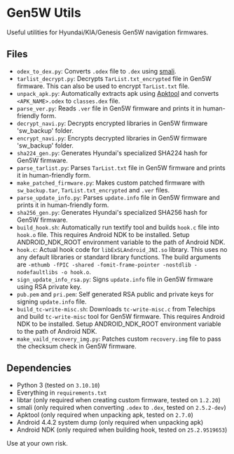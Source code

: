 # Gen5W Utils

Useful utilities for Hyundai/KIA/Genesis Gen5W navigation firmwares.

## Files

- `odex_to_dex.py`: Converts `.odex` file to `.dex` using [smali](https://github.com/JesusFreke/smali).
- `tarlist_decrypt.py`: Decrypts `TarList.txt_encrypted` file in Gen5W firmware. This can also be used to encrypt `TarList.txt` file.
- `unpack_apk.py`: Automatically extracts apk using [Apktool](https://github.com/iBotPeaches/Apktool) and converts `<APK_NAME>.odex` to `classes.dex` file.
- `parse_ver.py`: Reads `.ver` file in Gen5W firmware and prints it in human-friendly form.
- `decrypt_navi.py`: Decrypts encrypted libraries in Gen5W firmware 'sw_backup' folder.
- `encrypt_navi.py`: Encrypts decrypted libraries in Gen5W firmware 'sw_backup' folder.
- `sha224_gen.py`: Generates Hyundai's specialized SHA224 hash for Gen5W firmware.
- `parse_tarlist.py`: Parses `TarList.txt` file in Gen5W firmware and prints it in human-friendly form.
- `make_patched_firmware.py`: Makes custom patched firmware with `sw_backup.tar`, `TarList.txt_encrypted` and `.ver` files.
- `parse_update_info.py`: Parses `update.info` file in Gen5W firmware and prints it in human-friendly form.
- `sha256_gen.py`: Generates Hyundai's specialized SHA256 hash for Gen5W firmware.
- `build_hook.sh`: Automatically run textify tool and builds `hook.c` file into `hook.o` file. This requires Android NDK to be installed. Setup ANDROID_NDK_ROOT environment variable to the path of Android NDK.
- `hook.c`: Actual hook code for `libExSLAndroid_JNI.so` library. This uses no any default libraries or standard library functions. The build arguments are `-mthumb -fPIC -shared -fomit-frame-pointer -nostdlib -nodefaultlibs -o hook.o`.
- `sign_update_info_rsa.py`: Signs `update.info` file in Gen5W firmware using RSA private key.
- `pub.pem` and `pri.pem`: Self generated RSA public and private keys for signing `update.info` file.
- `build_tc-write-misc.sh`: Downloads `tc-write-misc.c` from Telechips and build `tc-write-misc` tool for Gen5W firmware. This requires Android NDK to be installed. Setup ANDROID_NDK_ROOT environment variable to the path of Android NDK.
- `make_vaild_recovery_img.py`: Patches custom `recovery.img` file to pass the checksum check in Gen5W firmware.

## Dependencies

- Python 3 (tested on `3.10.10`)
- Everything in `requirements.txt`
- libtar (only required when creating custom firmware, tested on `1.2.20`)
- smali (only required when converting `.odex` to `.dex`, tested on `2.5.2-dev`)
- Apktool (only required when unpacking apk, tested on `2.7.0`)
- Android 4.4.2 system dump (only required when unpacking apk)
- Android NDK (only required when building hook, tested on `25.2.9519653`)

Use at your own risk.
